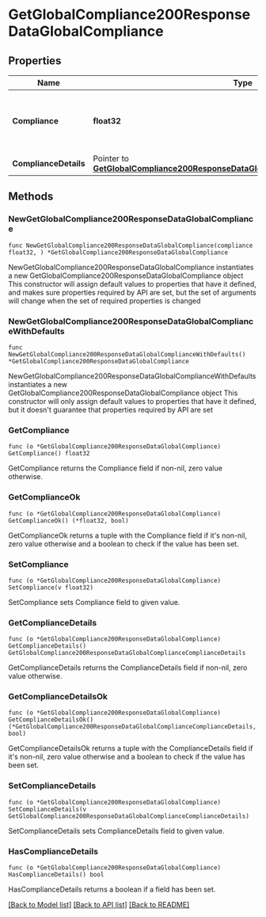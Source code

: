 # GetGlobalCompliance200ResponseDataGlobalCompliance

## Properties

Name | Type | Description | Notes
------------ | ------------- | ------------- | -------------
**Compliance** | **float32** | Global compliance level (&#x60;-1&#x60; when no policies are defined) | 
**ComplianceDetails** | Pointer to [**GetGlobalCompliance200ResponseDataGlobalComplianceComplianceDetails**](GetGlobalCompliance200ResponseDataGlobalComplianceComplianceDetails.md) |  | [optional] 

## Methods

### NewGetGlobalCompliance200ResponseDataGlobalCompliance

`func NewGetGlobalCompliance200ResponseDataGlobalCompliance(compliance float32, ) *GetGlobalCompliance200ResponseDataGlobalCompliance`

NewGetGlobalCompliance200ResponseDataGlobalCompliance instantiates a new GetGlobalCompliance200ResponseDataGlobalCompliance object
This constructor will assign default values to properties that have it defined,
and makes sure properties required by API are set, but the set of arguments
will change when the set of required properties is changed

### NewGetGlobalCompliance200ResponseDataGlobalComplianceWithDefaults

`func NewGetGlobalCompliance200ResponseDataGlobalComplianceWithDefaults() *GetGlobalCompliance200ResponseDataGlobalCompliance`

NewGetGlobalCompliance200ResponseDataGlobalComplianceWithDefaults instantiates a new GetGlobalCompliance200ResponseDataGlobalCompliance object
This constructor will only assign default values to properties that have it defined,
but it doesn't guarantee that properties required by API are set

### GetCompliance

`func (o *GetGlobalCompliance200ResponseDataGlobalCompliance) GetCompliance() float32`

GetCompliance returns the Compliance field if non-nil, zero value otherwise.

### GetComplianceOk

`func (o *GetGlobalCompliance200ResponseDataGlobalCompliance) GetComplianceOk() (*float32, bool)`

GetComplianceOk returns a tuple with the Compliance field if it's non-nil, zero value otherwise
and a boolean to check if the value has been set.

### SetCompliance

`func (o *GetGlobalCompliance200ResponseDataGlobalCompliance) SetCompliance(v float32)`

SetCompliance sets Compliance field to given value.


### GetComplianceDetails

`func (o *GetGlobalCompliance200ResponseDataGlobalCompliance) GetComplianceDetails() GetGlobalCompliance200ResponseDataGlobalComplianceComplianceDetails`

GetComplianceDetails returns the ComplianceDetails field if non-nil, zero value otherwise.

### GetComplianceDetailsOk

`func (o *GetGlobalCompliance200ResponseDataGlobalCompliance) GetComplianceDetailsOk() (*GetGlobalCompliance200ResponseDataGlobalComplianceComplianceDetails, bool)`

GetComplianceDetailsOk returns a tuple with the ComplianceDetails field if it's non-nil, zero value otherwise
and a boolean to check if the value has been set.

### SetComplianceDetails

`func (o *GetGlobalCompliance200ResponseDataGlobalCompliance) SetComplianceDetails(v GetGlobalCompliance200ResponseDataGlobalComplianceComplianceDetails)`

SetComplianceDetails sets ComplianceDetails field to given value.

### HasComplianceDetails

`func (o *GetGlobalCompliance200ResponseDataGlobalCompliance) HasComplianceDetails() bool`

HasComplianceDetails returns a boolean if a field has been set.


[[Back to Model list]](../README.md#documentation-for-models) [[Back to API list]](../README.md#documentation-for-api-endpoints) [[Back to README]](../README.md)


